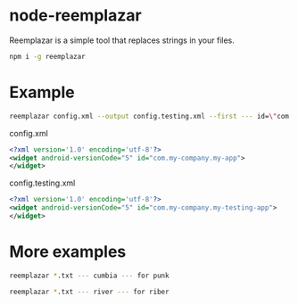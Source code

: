 # node-reemplazar

Reemplazar is a simple tool that replaces strings in your files.

``` bash
npm i -g reemplazar
```

# Example

``` bash
reemplazar config.xml --output config.testing.xml --first --- id=\"com.my-company.my-app\" --- for id=\"com.my-company.my-testing-app\"  
```

config.xml

``` xml
<?xml version='1.0' encoding='utf-8'?>
<widget android-versionCode="5" id="com.my-company.my-app">
</widget>
```

config.testing.xml

``` xml
<?xml version='1.0' encoding='utf-8'?>
<widget android-versionCode="5" id="com.my-company.my-testing-app">
</widget>
```

# More examples
```bash
reemplazar *.txt --- cumbia --- for punk
```

```bash
reemplazar *.txt --- river --- for riber
```

